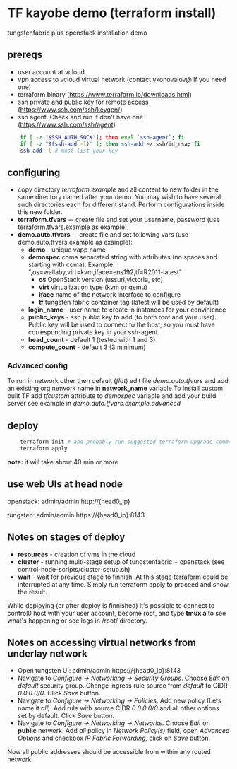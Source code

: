# TF kayobe demo (terraform install)

tungstenfabric plus openstack installation demo

## prereqs

  - user account at vcloud
  - vpn access to vcloud virtual network (contact ykonovalov@ if you need one)
  - terraform binary (https://www.terraform.io/downloads.html)
  - ssh private and public key for remote access (https://www.ssh.com/ssh/keygen/)
  - ssh agent. Check and run if don't have one (https://www.ssh.com/ssh/agent)
```bash
    if [ -z "$SSH_AUTH_SOCK"]; then eval `ssh-agent`; fi
    if [ -z "$(ssh-add -l)" ]; then ssh-add ~/.ssh/id_rsa; fi
    ssh-add -l # must list your key
```

## configuring

  - copy directory *terraform.example* and all content to new folder in the same directory named after your demo. You may wish to have several such directories each for different stand. Perform configurations inside this new folder.
  - **terraform.tfvars** -- create file and set your username, password (use terraform.tfvars.example as example);
  - **demo.auto.tfvars** -- create file and set following vars (use demo.auto.tfvars.example as example):
    - __demo__ - unique vapp name
    - __demospec__ coma separated string with attributes (no spaces and starting with coma). Example: ",os=wallaby,virt=kvm,iface=ens192,tf=R2011-latest"
      - __os__ OpenStack version (ussuri,victoria, etc)
      - __virt__ virtualization type (kvm or qemu)
      - __iface__ name of the network interface to configure
      - __tf__ tungsten fabric container tag (latest will be used by default)
    - __login_name__ - user name to create in instances for your convinience
    - __public_keys__ - ssh public key to add (to both root and your user). Public key will be used to connect to the host, so you must have corresponding private key in your ssh-agent.
    - __head_count__ - default 1 (tested with 1 and 3)
    - __compute_count__ - default 3 (3 minimum)

### Advanced config

To run in network other then default (*flat*) edit file *demo.auto.tfvars* and add an existing org network name in __network_name__ variable
To install custom built TF add *tfcustom* attribute to *demospec* variable and add your build server see example in *demo.auto.tfvars.example.advanced*

## deploy

```bash
    terraform init # and probably run suggested terraform upgrade command
    terraform apply
```

**note:** it will take about 40 min or more

## use web UIs at head node

openstack: admin/admin http://{head0_ip}

tungsten:  admin/admin https://{head0_ip}:8143

## Notes on stages of deploy

  - **resources** - creation of vms in the cloud
  - **cluster** -  running multi-stage setup of tungstenfabric + openstack (see control-node-scripts/cluster-setup.sh)
  - **wait** - wait for previous stage to finnish. At this stage terraform could be interrupted at any time. Simply run terraform apply to proceed and show the result.

While deploying (or after deploy is finnished) it's possible to connect to control0 host with your user account, become root, and type **tmux a** to see what's happening or see logs in /root/ directory.

## Notes on accessing virtual networks from underlay network

  - Open tungsten UI:  admin/admin https://{head0_ip}:8143
  - Navigate to _Configure -> Networking -> Security Groups_. Choose *Edit* on *default* security group. Change ingress rule source from *default* to CIDR *0.0.0.0/0*. Click *Save* button.
  - Navigate to _Configure -> Networking -> Policies_. Add new policy (Lets name it *all*). Add rule with source CIDR *0.0.0.0/0* and all other options set by default. Click *Save* button.
  - Navigate to _Configure -> Networking -> Networks_. Choose *Edit* on **public** network. Add *all* policy in *Network Policy(s)* field, open *Advanced Options* and checkbox *IP Fabric Forwarding*, click on *Save* button.

Now all public addresses should be accessible from within any routed network.
